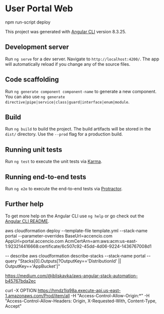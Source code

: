 # User Portal Web 


npm run-script deploy


This project was generated with [Angular CLI](https://github.com/angular/angular-cli) version 8.3.25.

## Development server

Run `ng serve` for a dev server. Navigate to `http://localhost:4200/`. The app will automatically reload if you change any of the source files.

## Code scaffolding

Run `ng generate component component-name` to generate a new component. You can also use `ng generate directive|pipe|service|class|guard|interface|enum|module`.

## Build

Run `ng build` to build the project. The build artifacts will be stored in the `dist/` directory. Use the `--prod` flag for a production build.

## Running unit tests

Run `ng test` to execute the unit tests via [Karma](https://karma-runner.github.io).

## Running end-to-end tests

Run `ng e2e` to execute the end-to-end tests via [Protractor](http://www.protractortest.org/).

## Further help

To get more help on the Angular CLI use `ng help` or go check out the [Angular CLI README](https://github.com/angular/angular-cli/blob/master/README.md).


aws cloudformation deploy --template-file template.yml --stack-name portal --parameter-overrides BaseUrl=accencio.com AppUrl=portal.accencio.com AcmCertArn=arn:aws:acm:us-east-1:923214416668:certificate/6c507c92-45dd-4d06-9224-1436767008d1


-- describe 
aws cloudformation describe-stacks --stack-name portal --query "Stacks[0].Outputs[?OutputKey=='DistributionId' || OutputKey=='AppBucket']"



https://medium.com/@ibliskavka/aws-angular-stack-automation-b45767bda2ec


curl -X OPTION https://hmdz1lq98a.execute-api.us-east-1.amazonaws.com/Prod/item/all  -H "Access-Control-Allow-Origin:*" -H "Access-Control-Allow-Headers: Origin, X-Requested-With, Content-Type, Accept"